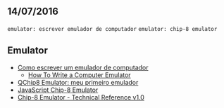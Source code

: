 14/07/2016
----------

`emulator: escrever emulador de computador` `emulator: chip-8 emulator`

## Emulator

- [Como escrever um emulador de computador](http://emunesbr.blogspot.com.br/)
  - [How To Write a Computer Emulator](http://fms.komkon.org/EMUL8/HOWTO.html)
- [QChip8 Emulator: meu primeiro emulador](http://codigoavulso.com.br/qchip8-emulator-meu-primeiro-emulador.html)
- [JavaScript Chip-8 Emulator](http://blog.alexanderdickson.com/javascript-chip-8-emulator)
- [Chip-8 Emulator - Technical Reference v1.0](http://devernay.free.fr/hacks/chip8/C8TECH10.HTM#0.0)
